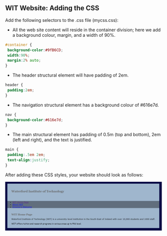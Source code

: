 ## WIT Website: Adding the CSS

Add the following selectors to the .css file (mycss.css):

- All the web site content will reside in the container division; here we add a background colour, margin, and a width of 90%.
```css
#container {
 background-color:#9fB6CD;
 width:90%;
 margin:2% auto;
}
```

- The header structural element will have padding of 2em.
```css
header {
 padding:2em;
}
```

- The navigation structural element has a background colour of #616e7d.
```css
nav {
 background-color:#616e7d;
}
```

- The main structural element has padding of 0.5m (top and bottom), 2em (left and right), and the text is justified.
```css
main {
 padding:.5em 2em;
 text-align:justify;
}
```

After adding these CSS styles, your website should look as follows:

![](./img/step2.png)
